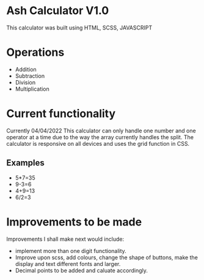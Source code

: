 # Ash Calculator V1.0

This calculator was built using HTML, SCSS, JAVASCRIPT

# Operations

- Addition 
- Subtraction
- Division 
- Multiplication

# Current functionality

Currently 04/04/2022 This calculator can only handle one number and one operator at a time due to the way the array currently handles the split. The calculator is responsive on all devices and uses the grid function in CSS.

## Examples 
- 5*7=35 
- 9-3=6
- 4+9=13
- 6/2=3

# Improvements to be made

Improvements I shall make next would include:
- implement more than one digit functionality.
- Improve upon scss, add colours, change the shape of buttons, make the display and text different fonts and larger.
- Decimal points to be added and caluate accordingly. 